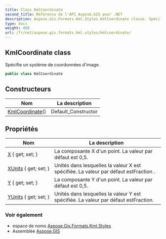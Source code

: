 ```yaml
---
title: Class KmlCoordinate
second_title: Référence de l'API Aspose.GIS pour .NET
description: Aspose.Gis.Formats.Kml.Styles.KmlCoordinate classe. Spécifie un système de coordonnées dimage.
type: docs
weight: 450
url: /fr/net/aspose.gis.formats.kml.styles/kmlcoordinate/
---
```

## KmlCoordinate class

Spécifie un système de coordonnées d'image.

```csharp
public class KmlCoordinate
```

## Constructeurs

| Nom | La description |
| --- | --- |
| [KmlCoordinate](kmlcoordinate/)() | Default_Constructor |

## Propriétés

| Nom | La description |
| --- | --- |
| [X](../../aspose.gis.formats.kml.styles/kmlcoordinate/x/) { get; set; } | La composante X d'un point. La valeur par défaut est 0,5. |
| [XUnits](../../aspose.gis.formats.kml.styles/kmlcoordinate/xunits/) { get; set; } | Unités dans lesquelles la valeur X est spécifiée. La valeur par défaut estFraction . |
| [Y](../../aspose.gis.formats.kml.styles/kmlcoordinate/y/) { get; set; } | La composante Y d'un point. La valeur par défaut est 0,5. |
| [YUnits](../../aspose.gis.formats.kml.styles/kmlcoordinate/yunits/) { get; set; } | Unités dans lesquelles la valeur Y est spécifiée. La valeur par défaut estFraction. |

### Voir également

* espace de noms [Aspose.Gis.Formats.Kml.Styles](../../aspose.gis.formats.kml.styles/)
* Assemblée [Aspose.GIS](../../)


